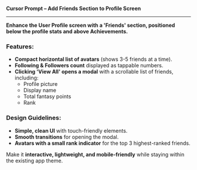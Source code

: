 **Cursor Prompt – Add Friends Section to Profile Screen**

---

**Enhance the User Profile screen with a 'Friends' section, positioned below the profile stats and above Achievements.**

### **Features:**

- **Compact horizontal list of avatars** (shows 3-5 friends at a time).
- **Following & Followers count** displayed as tappable numbers.
- **Clicking 'View All' opens a modal** with a scrollable list of friends, including:
  - Profile picture
  - Display name
  - Total fantasy points
  - Rank

### **Design Guidelines:**

- **Simple, clean UI** with touch-friendly elements.
- **Smooth transitions** for opening the modal.
- **Avatars with a small rank indicator** for the top 3 highest-ranked friends.

Make it **interactive, lightweight, and mobile-friendly** while staying within the existing app theme.

